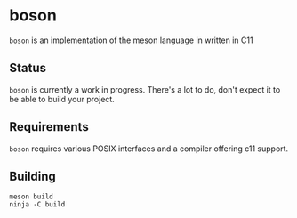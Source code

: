 # boson

`boson` is an implementation of the meson language in written in C11

## Status

`boson` is currently a work in progress. There's a lot to do, don't expect it
to be able to build your project.

## Requirements

`boson` requires various POSIX interfaces and a compiler offering c11 support.

## Building

```
meson build
ninja -C build
```
